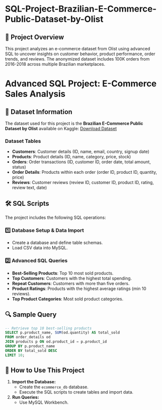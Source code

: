 # SQL-Project-Brazilian-E-Commerce-Public-Dataset-by-Olist
## 📌 Project Overview
This project analyzes an e-commerce dataset from Olist using advanced SQL to uncover insights on customer behavior, product performance, order trends, and reviews. The anonymized dataset includes 100K orders from 2016-2018 across multiple Brazilian marketplaces.
# Advanced SQL Project: E-Commerce Sales Analysis

## 📂 Dataset Information
The dataset used for this project is the **Brazilian E-Commerce Public Dataset by Olist** available on Kaggle:
[Download Dataset](https://www.kaggle.com/datasets/olistbr/brazilian-ecommerce)

### Dataset Tables
- **Customers**: Customer details (ID, name, email, country, signup date)
- **Products**: Product details (ID, name, category, price, stock)
- **Orders**: Order transactions (ID, customer ID, order date, total amount, status)
- **Order Details**: Products within each order (order ID, product ID, quantity, price)
- **Reviews**: Customer reviews (review ID, customer ID, product ID, rating, review text, date)

## 🛠️ SQL Scripts
The project includes the following SQL operations:

### 1️⃣ **Database Setup & Data Import**
- Create a database and define table schemas.
- Load CSV data into MySQL.

### 2️⃣ **Advanced SQL Queries**
- **Best-Selling Products**: Top 10 most sold products.
- **Top Customers**: Customers with the highest total spending.
- **Repeat Customers**: Customers with more than five orders.
- **Product Ratings**: Products with the highest average ratings (min 10 reviews).
- **Top Product Categories**: Most sold product categories.

## 🔍 Sample Query
```sql
-- Retrieve top 10 best-selling products
SELECT p.product_name, SUM(od.quantity) AS total_sold
FROM order_details od
JOIN products p ON od.product_id = p.product_id
GROUP BY p.product_name
ORDER BY total_sold DESC
LIMIT 10;
```

## 📌 How to Use This Project
1. **Import the Database:**
   - Create the `ecommerce_db` database.
   - Execute the SQL scripts to create tables and import data.
2. **Run Queries:**
   - Use MySQL Workbench.


